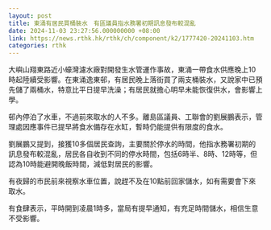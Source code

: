```yaml
---
layout: post
title: 東涌有居民買桶裝水　有區議員指水務署初期訊息發布較混亂
date: 2024-11-03 23:27:56.000000000 +08:00
link: https://news.rthk.hk/rthk/ch/component/k2/1777420-20241103.htm
categories: rthk
---
```


大嶼山翔東路近小蠔灣濾水廠對開發生水管運作事故，東涌一帶食水供應晚上10時起陸續受影響。在東涌逸東邨，有居民晚上落街買了兩支桶裝水，又說家中已預先儲了兩桶水，特意比平日提早洗澡；有居民就擔心明早未能恢復供水，會影響上學。

邨內停泊了水車，不過前來取水的人不多。離島區議員、工聯會的劉展鵬表示，管理處因應事件已提早將食水備存在水缸，暫時仍能提供有限度的食水。

劉展鵬又提到，接獲10多個居民查詢，主要關於停水的時間，他指水務署初期的訊息發布較混亂，居民各自收到不同的停水時間，包括6時半、8時、12時等，但認為10時能避開晚飯時間，減低對居民的影響。

有夜歸的市民前來視察水車位置，說趕不及在10點前回家儲水，如有需要會下來取水。

有食肆表示，平時開到凌晨1時多，當局有提早通知，有充足時間儲水，相信生意不受影響。
